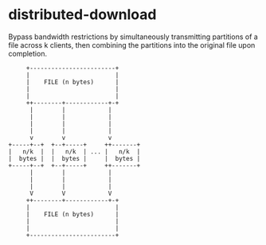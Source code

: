 # distributed-download
Bypass bandwidth restrictions by simultaneously transmitting partitions of a file across k clients, then combining the partitions into the original file upon completion.

```
     +------------------------+
     |                        |
     |    FILE (n bytes)      |
     |                        |
     |                        |
     ++--------+------------+-+
      |        |            |
      |        |            |
      |        |            |
      |        |            |
      v        v            v
+-----+--+  +--+-----+     ++-------+
|   n/k  |  |   n/k  | ... |   n/k  |
|  bytes |  |  bytes |     |  bytes |
+-----+--+  +--+-----+     ++-------+
      |        |            |
      |        |            |
      |        |            |
      V        V            V
     ++--------+------------+-+
     |                        |
     |    FILE (n bytes)      |
     |                        |
     |                        |
     +------------------------+
```
